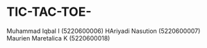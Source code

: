 # TIC-TAC-TOE- 
Muhammad Iqbal I (5220600006) 
HAriyadi Nasution (5220600007) 
Maurien Maretalica K (5220600018) 
